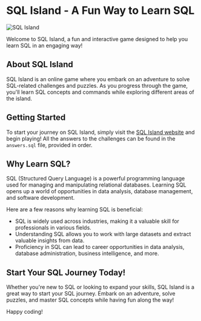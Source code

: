# SQL Island - A Fun Way to Learn SQL


![SQL Island](https://imgur.com/a/LJAnAdS)

Welcome to SQL Island, a fun and interactive game designed to help you learn SQL in an engaging way! 

## About SQL Island

SQL Island is an online game where you embark on an adventure to solve SQL-related challenges and puzzles. As you progress through the game, you'll learn SQL concepts and commands while exploring different areas of the island.

## Getting Started

To start your journey on SQL Island, simply visit the [SQL Island website](https://sql-island.informatik.uni-kl.de/) and begin playing! All the answers to the challenges can be found in the `answers.sql` file, provided in order.

## Why Learn SQL?

SQL (Structured Query Language) is a powerful programming language used for managing and manipulating relational databases. Learning SQL opens up a world of opportunities in data analysis, database management, and software development.

Here are a few reasons why learning SQL is beneficial:

- SQL is widely used across industries, making it a valuable skill for professionals in various fields.
- Understanding SQL allows you to work with large datasets and extract valuable insights from data.
- Proficiency in SQL can lead to career opportunities in data analysis, database administration, business intelligence, and more.

## Start Your SQL Journey Today!

Whether you're new to SQL or looking to expand your skills, SQL Island is a great way to start your SQL journey. Embark on an adventure, solve puzzles, and master SQL concepts while having fun along the way!

Happy coding!

